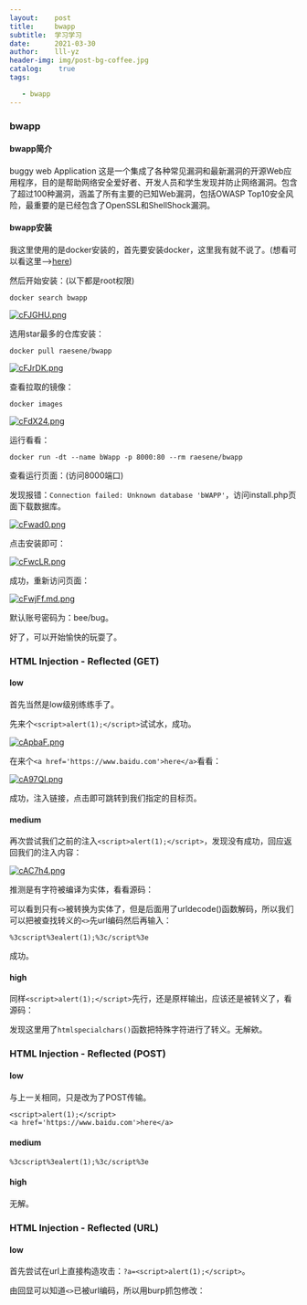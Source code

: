 ```yaml
---
layout:    post
title:     bwapp
subtitle:  学习学习
date:      2021-03-30
author:    lll-yz
header-img: img/post-bg-coffee.jpg
catalog:    true
tags:

   - bwapp
---
```


### bwapp

#### bwapp简介

buggy web Application 这是一个集成了各种常见漏洞和最新漏洞的开源Web应用程序，目的是帮助网络安全爱好者、开发人员和学生发现并防止网络漏洞。包含了超过100种漏洞，涵盖了所有主要的已知Web漏洞，包括OWASP Top10安全风险，最重要的是已经包含了OpenSSL和ShellShock漏洞。

#### bwapp安装

我这里使用的是docker安装的，首先要安装docker，这里我有就不说了。(想看可以看这里-->[here](https://lll-yz.github.io/tags/#docker))

然后开始安装：(以下都是root权限)

```
docker search bwapp
```

[![cFJGHU.png](https://z3.ax1x.com/2021/03/30/cFJGHU.png)](https://imgtu.com/i/cFJGHU)

选用star最多的仓库安装：

```
docker pull raesene/bwapp
```

[![cFJrDK.png](https://z3.ax1x.com/2021/03/30/cFJrDK.png)](https://imgtu.com/i/cFJrDK)

查看拉取的镜像：

```
docker images
```

[![cFdX24.png](https://z3.ax1x.com/2021/03/30/cFdX24.png)](https://imgtu.com/i/cFdX24)

运行看看：

```
docker run -dt --name bWapp -p 8000:80 --rm raesene/bwapp
```

查看运行页面：(访问8000端口)

发现报错：``Connection failed: Unknown database 'bWAPP'``，访问install.php页面下载数据库。

[![cFwad0.png](https://z3.ax1x.com/2021/03/30/cFwad0.png)](https://imgtu.com/i/cFwad0)

点击安装即可：

[![cFwcLR.png](https://z3.ax1x.com/2021/03/30/cFwcLR.png)](https://imgtu.com/i/cFwcLR)

成功，重新访问页面：

[![cFwjFf.md.png](https://z3.ax1x.com/2021/03/30/cFwjFf.md.png)](https://imgtu.com/i/cFwjFf)

默认账号密码为：bee/bug。

好了，可以开始愉快的玩耍了。

### HTML Injection - Reflected (GET)

#### low

首先当然是low级别练练手了。

先来个``<script>alert(1);</script>``试试水，成功。

[![cApbaF.png](https://z3.ax1x.com/2021/03/31/cApbaF.png)](https://imgtu.com/i/cApbaF)

在来个``<a href='https://www.baidu.com'>here</a>``看看：

[![cA97QI.png](https://z3.ax1x.com/2021/03/31/cA97QI.png)](https://imgtu.com/i/cA97QI)

成功，注入链接，点击即可跳转到我们指定的目标页。

#### medium

再次尝试我们之前的注入``<script>alert(1);</script>``，发现没有成功，回应返回我们的注入内容：

[![cAC7h4.png](https://z3.ax1x.com/2021/03/31/cAC7h4.png)](https://imgtu.com/i/cAC7h4)

推测是有字符被编译为实体，看看源码：



可以看到只有``<>``被转换为实体了，但是后面用了urldecode()函数解码，所以我们可以把被查找转义的``<>``先url编码然后再输入：

```
%3cscript%3ealert(1);%3c/script%3e
```

成功。

#### high

同样``<script>alert(1);</script>``先行，还是原样输出，应该还是被转义了，看源码：



发现这里用了``htmlspecialchars()``函数把特殊字符进行了转义。无解欸。

### HTML Injection - Reflected (POST)

#### low

与上一关相同，只是改为了POST传输。

```
<script>alert(1);</script>
<a href='https://www.baidu.com'>here</a>
```

#### medium

```
%3cscript%3ealert(1);%3c/script%3e
```

#### high

无解。

### HTML Injection - Reflected (URL)

#### low

首先尝试在url上直接构造攻击：``?a=<script>alert(1);</script>``。



由回显可以知道``<>``已被url编码，所以用burp抓包修改：

